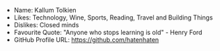 - Name: Kallum Tolkien
- Likes: Technology, Wine, Sports, Reading, Travel and Building Things
- Dislikes: Closed minds
- Favourite Quote: "Anyone who stops learning is old" - Henry Ford 
- GitHub Profile URL: https://github.com/hatenhaten